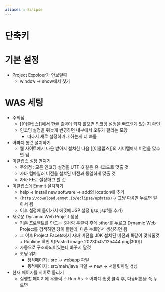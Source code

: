 ```yaml
---
aliases : Eclipse
---
```


# 단축키



# 기본 설정
- Project Expoloer가 안보일때
	- window -> show에서 찾기



# WAS 세팅
- 주의점
	- [[이클립스]]에서 한글 출력이 되지 않으면 인코딩 설정을 빠뜨린게 있는지 확인
	- 인코딩 설정을 뒤늦게 변경하면 내부에서 오류가 걸리는 모양
		- 따라서 새로 설정하거나 하는게 더 빠름
-  아파치 톰캣 설치하기
	- 웹 사이트에서 다운 받아서 설치한 다음 [[이클립스]]의 서버탭에서 버전을 맞추면 됨
- 이클립스 설정 만지기
	- 주의점 : 모든 인코딩 설정을 UTF-8 같은 유니코드로 맞출 것
	- 자바 컴파일러 버전을 설치된 버전과 동일하게 맞출 것
	- 자바 EE로 설정하고 할 것
- 이클립스에 Emmit 설치하기
	- help → instail new software → add의 location에 추가
	- `(http://download.emmet.io/eclipse/updates)`→ 그냥 다음만 누르면 알아서 됨
	-   이후 설정에 들어가서 에밋에 JSP 설정 (jsp, jspf를 추가)
- 새로운 Dynamic Web Project 생성
	- 기존 프로젝트를 만드는 것처럼 우클릭 후에 other를 누르고 Dynamic Web Project를 검색하면 창이 뜰텐데, 다음 누르면서 생성하면 됨
	- 그 이후 Project Facets에서 자바 버전을 JDK 설치된 버전과 똑같이 맞춰줄것 + Runtime 확인
		  ![[Pasted image 20230407125444.png|300]]
	- 자동으로 구조화되어있는데 바꾸지 말것
	- 코딩 위치
		- 정적페이지 : src → webapp 파일
		- 동적페이지 : src/main/java 파일 → new → 서블릿파일 생성
- 현재 페이지를 서버로 돌리기
	- 실행할 페이지에 우클릭 → Run As → 어파치 톰캣 클릭 후, 다음버튼을 쭉 누르면 